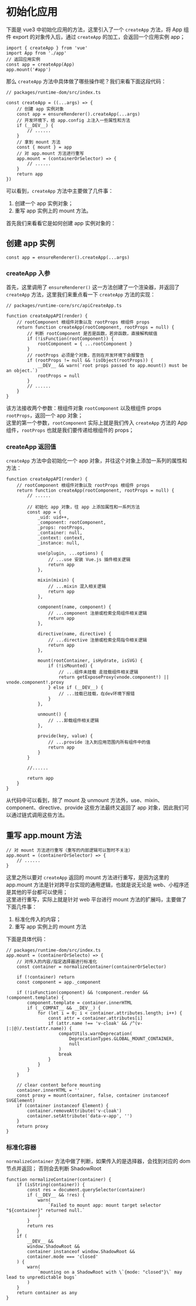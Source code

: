 # 初始化应用
下面是 vue3 中初始化应用的方法，这里引入了一个 `createApp` 方法，将 App 组件 export 的对象传入后，通过 `createApp` 的加工，会返回一个应用实例 app；

	import { createApp } from 'vue'
	import App from './app'
	// 返回应用实例
	const app = createApp(App)
	app.mount('#app')

那么 `createApp` 方法中具体做了哪些操作呢？我们来看下面这段代码：  

	// packages/runtime-dom/src/index.ts
	
	const createApp = ((...args) => {
		// 创建 app 实例对象
		const app = ensureRenderer().createApp(...args)
		// 开发环境下，给 app.config 上注入一些属性和方法
		if (__DEV__) {
			// ......
		}
		// 拿到 mount 方法
		const { mount } = app
		// 对 app.mount 方法进行重写
		app.mount = (containerOrSelector) => {
			// ......
		}
		return app
	})

可以看到，`createApp` 方法中主要做了几件事：  
1. 创建一个 app 实例对象；
2. 重写 app 实例上的 mount 方法。  

首先我们来看看它是如何创建 app 实例对象的：

## 创建 app 实例

	const app = ensureRenderer().createApp(...args)  

### createApp 入参    

首先，这里调用了 `ensureRenderer()` 这一方法创建了一个渲染器，并返回了 `createApp` 方法，这里我们来重点看一下 `createApp` 方法的实现：

	// packages/runtime-core/src/apiCreateApp.ts

	function createAppAPI(render) {
		// rootComponent 根组件对象以及 rootProps 根组件 props
		return function createApp(rootComponent, rootProps = null) {
			// 判断 rootComponent 是否是函数，若非函数，直接解构赋值
			if (!isFunction(rootComponent)) {
				rootComponent = { ...rootComponent }
			}
			// rootProps 必须是个对象，否则在开发环境下会报警告
			if (rootProps != null && !isObject(rootProps)) {
				__DEV__ && warn(`root props passed to app.mount() must be an object.`)
				rootProps = null
			}
			// ......
		}
	}

该方法接收两个参数：根组件对象 `rootComponent` 以及根组件 props `rootProps`，返回一个 app 对象；  
这里的第一个参数，`rootComponent` 实际上就是我们传入 `createApp` 方法的 App 组件，`rootProps` 也就是我们要传递给根组件的 props；  

### createApp 返回值 
`createApp` 方法中会初始化一个 app 对象，并往这个对象上添加一系列的属性和方法：
 
	function createAppAPI(render) {
		// rootComponent 根组件对象以及 rootProps 根组件 props
		return function createApp(rootComponent, rootProps = null) {
			// ......
			
			// 初始化 app 对象，往 app 上添加属性和一系列方法
			const app = {
				_uid: uid++,
				_component: rootComponent,
				_props: rootProps,
				_container: null,
				_context: context,
				_instance: null,

				use(plugin, ...options) {
					// ...use 安装 Vue.js 插件相关逻辑
					return app
				},

				mixin(mixin) {
					// ...mixin 混入相关逻辑
					return app
				},

				component(name, component) {
					// ...component 注册或检索全局组件相关逻辑
					return app
				},

				directive(name, directive) {
					// ...directive 注册或检索全局指令相关逻辑
					return app
				},

				mount(rootContainer, isHydrate, isSVG) {
					if (!isMounted) {
						// ...组件未挂载 走挂载组件相关逻辑
						return getExposeProxy(vnode.component!) || vnode.component!.proxy
					} else if (__DEV__) {
						// ...挂载已挂载，在dev环境下报错
					}
				},

				unmount() {
					// ...卸载组件相关逻辑
				},

				provide(key, value) {
					// ...provide 注入到应用范围内所有组件中的值
					return app
				}
			}

			//......

			return app
		}
	}

从代码中可以看到，除了 mount 及 unmount 方法外，use、mixin、component、directive、provide 这些方法最终又返回了 app 对象，因此我们可以通过链式调用这些方法。

## 重写 app.mount 方法

	// 对 mount 方法进行重写（重写的内部逻辑可以暂时不关注）
	app.mount = (containerOrSelector) => {
		// ......
	}
这里之所以要对 `createApp` 返回的 mount 方法进行重写，是因为这里的 app.mount 方法是针对跨平台实现的通用逻辑，也就是说无论是 web、小程序还是其他的平台都可以使用；  
这里进行重写，实际上就是针对 web 平台进行 mount 方法的扩展吗，主要做了下面几件事：  
1. 标准化传入的内容；
2. 重写 app 实例上的 mount 方法  

下面是具体代码：

	// packages/runtime-dom/src/index.ts
	app.mount = (containerOrSelecto) => {
		// 对传入的内容/指定选择器进行标准化
		const container = normalizeContainer(containerOrSelector)

		if (!container) return
    	const component = app._component

		if (!isFunction(component) && !component.render && !component.template) {
			component.template = container.innerHTML
			if (__COMPAT__ && __DEV__) {
				for (let i = 0; i < container.attributes.length; i++) {
					const attr = container.attributes[i]
					if (attr.name !== 'v-cloak' && /^(v-|:|@)/.test(attr.name)) {
						compatUtils.warnDeprecation(
							DeprecationTypes.GLOBAL_MOUNT_CONTAINER,
							null
						)
						break
					}
				}
			}
		}

		// clear content before mounting
		container.innerHTML = ''
		const proxy = mount(container, false, container instanceof SVGElement)
		if (container instanceof Element) {
			container.removeAttribute('v-cloak')
			container.setAttribute('data-v-app', '')
		}
		return proxy
	}

### 标准化容器  
`normalizeContainer` 方法中做了判断，如果传入的是选择器，会找到对应的 dom 节点并返回；
否则会去判断 ShadowRoot

	function normalizeContainer(container) {
		if (isString(container)) {
			const res = document.querySelector(container)
			if (__DEV__ && !res) {
				warn(
					`Failed to mount app: mount target selector "${container}" returned null.`
				)
			}
			return res
		}
		if (
			__DEV__ &&
			window.ShadowRoot &&
			container instanceof window.ShadowRoot &&
			container.mode === 'closed'
		) {
			warn(
				`mounting on a ShadowRoot with \`{mode: "closed"}\` may lead to unpredictable bugs`
			)
		}
		return container as any
	}